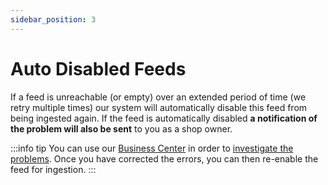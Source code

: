 ```yaml
---
sidebar_position: 3
---
```


# Auto Disabled Feeds

If a feed is unreachable (or empty) over an extended period of time (we retry multiple times) our system will automatically disable this feed from being ingested again. If the feed is automatically disabled **a notification of the problem will also be sent** to you as a shop owner.

:::info tip
You can use our [Business Center](https://support.prisjakt.nu/sv/collections/3088260-prisjakt-business-center) in order to [investigate the problems](https://support.prisjakt.nu/sv/articles/6556994-validering-av-produktfeed). Once you have corrected the errors, you can then re-enable the feed for ingestion.
:::